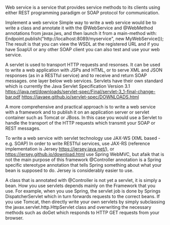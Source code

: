 
Web service is a
	service that provides
		service methods
		to its clients
			using either
				REST programming paradigm or
				SOAP protocol for communication.

Implement a web service
	Simple way to write a web service would be to
		write a class and
		annotate it with the @WebService and @WebMethod annotations from javax.jws, and
			then launch it from a main-method with:
				Endpoint.publish("http://localhost:8089/myservice", new MyWebService());
			The result is that you can view the WSDL at the registered URL and
				if you have SoapUI or any other SOAP client
					you can also test and
					use your web service.

A servlet is used
	to transport HTTP requests and resonses.
	It can be used
		to write a web application with JSPs and HTML, or
		to serve XML and JSON responses (as in a RESTful service) and
		to receive and return SOAP messages.
			one layer below web services.
		Servlets have their own standard which is currently the Java Servlet Specification Version 3.1
			https://java.net/downloads/servlet-spec/Final/servlet-3_1-final-change-bar.pdf
			https://javaee.github.io/servlet-spec/DOWNLOADS.html

A more comprehensive and practical approach is
	to write a web service with a framework and
	to publish it on an application server or servlet container
		such as Tomcat or JBoss.
			In this case you would use a
				Servlet to handle the transport of the HTTP requests
					which transmit your SOAP or REST messages.

To write a web service with servlet technology
	use
		JAX-WS (XML based - e.g. SOAP)
In order to write RESTful services,
	use
		JAX-RS
			(reference implementation is Jersey https://jersey.java.net/), or
				https://jersey.github.io/download.html
		use Spring WebMVC, but afaik that is not the main purpose of this framework
				@Controller annotation is a Spring specific stereotype annotation that tells Spring something about what your bean is supposed to do.
			Jersey is considerably easier to use.

A class that is annotated with @Controller is not yet a servlet, it is simply a bean.
How you use servlets depends mainly on the Framework that you use.
	For example, when you use Spring, the servlet job is done by Springs DispatcherServlet which in turn forwards requests to the correct beans.
	If you use Tomcat, then
		directly write your own servlets
		by simply 
			subclassing the javax.servlet.http.HttpServlet class and
			overwriting the necessary methods
				such as doGet which responds to HTTP GET requests from your browser.

